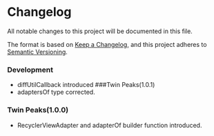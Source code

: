 # Changelog

All notable changes to this project will be documented in this file.

The format is based on [Keep a Changelog](https://keepachangelog.com/en/1.0.0/),
and this project adheres to [Semantic Versioning](https://semver.org/spec/v2.0.0.html).


### Development

- diffUtilCallback introduced
###Twin Peaks(1.0.1)
- adaptersOf type corrected.
### Twin Peaks(1.0.0)
- RecyclerViewAdapter and adapterOf builder function introduced.
